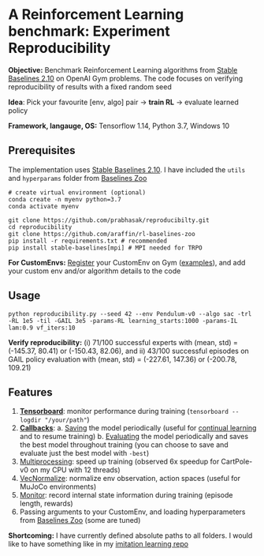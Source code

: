 A Reinforcement Learning benchmark: Experiment Reproducibility
==========================
**Objective:** Benchmark Reinforcement Learning algorithms from [Stable Baselines 2.10](https://stable-baselines.readthedocs.io/en/master/) on OpenAI Gym problems. The code focuses on verifying reproducibility of results with a fixed random seed

**Idea**: Pick your favourite [env, algo] pair -> **train RL** -> evaluate learned policy

**Framework, langauge, OS:** Tensorflow 1.14, Python 3.7, Windows 10


Prerequisites
-------------
The implementation uses [Stable Baselines 2.10](https://stable-baselines.readthedocs.io/en/master/guide/install.html). I have included the ``utils`` and ``hyperparams`` folder from [Baselines Zoo](https://github.com/araffin/rl-baselines-zoo)

```
# create virtual environment (optional)
conda create -n myenv python=3.7
conda activate myenv

git clone https://github.com/prabhasak/reproducibilty.git
cd reproducibility
git clone https://github.com/araffin/rl-baselines-zoo
pip install -r requirements.txt # recommended
pip install stable-baselines[mpi] # MPI needed for TRPO
```

**For CustomEnvs:** [Register](https://medium.com/@apoddar573/making-your-own-custom-environment-in-gym-c3b65ff8cdaa) your CustomEnv on Gym ([examples](https://github.com/openai/gym/blob/master/gym/envs/__init__.py)), and add your custom env and/or algorithm details to the code


Usage
-------------
``python reproducibility.py --seed 42 --env Pendulum-v0 --algo sac -trl -RL 1e5 -til -GAIL 3e5 -params-RL learning_starts:1000 -params-IL lam:0.9 vf_iters:10``

**Verify reproducibility:** (i) 71/100 successful experts with (mean, std) = (-145.37, 80.41) or (-150.43, 82.06), and 
ii) 43/100 successful episodes on GAIL policy evaluation with (mean, std) = (-227.61, 147.36) or (-200.78, 109.21)

Features
-------------
1. **[Tensorboard](https://stable-baselines.readthedocs.io/en/master/guide/tensorboard.html)**: monitor performance during training (``tensorboard --logdir "/your/path"``)
2. **[Callbacks](https://stable-baselines.readthedocs.io/en/master/guide/callbacks.html)**:
  a. [Saving](https://stable-baselines.readthedocs.io/en/master/guide/callbacks.html#checkpointcallback) the model periodically (useful for [continual learning](https://stable-baselines.readthedocs.io/en/master/guide/examples.html#continual-learning) and to resume training)
  b. [Evaluating](https://stable-baselines.readthedocs.io/en/master/guide/callbacks.html#evalcallback) the model periodically and saves the best model throughout training (you can choose to save and evaluate just the best model with ``-best``)
3. [Multiprocessing](https://stable-baselines.readthedocs.io/en/master/guide/vec_envs.html#subprocvecenv): speed up training (observed 6x speedup for CartPole-v0 on my CPU with 12 threads)
4. [VecNormalize](https://stable-baselines.readthedocs.io/en/master/guide/vec_envs.html#vecnormalize): normalize env observation, action spaces (useful for MuJoCo environments)
5. [Monitor](https://stable-baselines.readthedocs.io/en/master/common/monitor.html): record internal state information during training (episode length, rewards)
6. Passing arguments to your CustomEnv, and loading hyperparameters from [Baselines Zoo](https://github.com/araffin/rl-baselines-zoo) (some are tuned)

**Shortcoming:** I have currently defined absolute paths to all folders. I would like to have something like in my [imitation learning repo](https://github.com/prabhasak/masters-thesis/blob/master/imitation_learning_basic.py)

